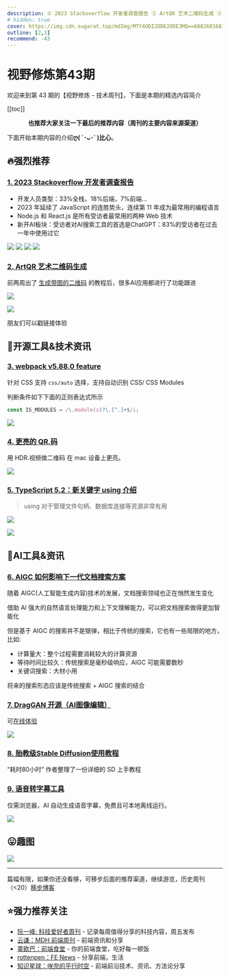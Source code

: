 ```yaml
---
description: ① 2023 Stackoverflow 开发者调查报告 ② ArtQR 艺术二维码生成 ③ webpack v5.88.0 feature ④ 更亮的 QR.码 ⑤ TypeScript 5.2：新关键字 using 介绍 ⑥ AIGC 如何影响下一代文档搜索方案 ⑦ DragGAN 开源（AI图像编辑） ⑧ 胎教级Stable Diffusion使用教程 ⑨ 语音转字幕工具
# hidden: true
cover: https://img.cdn.sugarat.top/mdImg/MTY4ODI2ODE2ODE3MQ==688268168171
outline: [2,3]
recommend: -43
---
```


# 视野修炼第43期

欢迎来到第 43 期的【视野修炼 - 技术周刊】，下面是本期的精选内容简介

[[toc]]

<center>

**​也推荐大家关注一下最后的推荐内容（周刊的主要内容来源渠道）**
</center>

下面开始本期内容的介绍**ღ( ´･ᴗ･` )比心**。
## 🔥强烈推荐
### [1. 2023 Stackoverflow 开发者调查报告](https://survey.stackoverflow.co/2023/)
* 开发人员类型：33%全栈，18%后端，7%前端...
* 2023 年延续了 JavaScript 的连胜势头，连续第 11 年成为最常用的编程语言
* Node.js 和 React.js 是所有受访者最常用的两种 Web 技术
* 新开AI板块：受访者对AI搜索工具的首选是ChatGPT：83%的受访者在过去一年中使用过它

![](https://img.cdn.sugarat.top/mdImg/MTY4NzU4MDc0OTcyOQ==687580749729)
![](https://img.cdn.sugarat.top/mdImg/MTY4NzU4MTQ2MjEzNA==687581462134)
![](https://img.cdn.sugarat.top/mdImg/MTY4NzU4MTcwMjIwMg==687581702202)
![](https://img.cdn.sugarat.top/mdImg/MTY4ODI2MzQxMDMzNw==688263410337)

### [2. ArtQR 艺术二维码生成](https://hysli.io/#/projectManagement)

前两周出了 [生成带图的二维码](https://stable-diffusion-art.com/qr-code) 的教程后，很多AI应用都进行了功能跟进

![](https://img.cdn.sugarat.top/mdImg/MTY4ODI2ODE2ODE3MQ==688268168171)

![](https://img.cdn.sugarat.top/mdImg/MTY4ODI2ODIxMDg2OA==688268210868)

朋友们可以戳链接体验

## 🔧开源工具&技术资讯
### [3. webpack v5.88.0 feature](https://github.com/webpack/webpack/releases/tag/v5.88.0)
针对 CSS 支持 `css/auto` 选择，支持自动识别 CSS/ CSS Modules

判断条件如下下面的正则表达式所示

```js
const IS_MODULES = /\.module(s)?\.[^.]+$/i;
```

![](https://img.cdn.sugarat.top/mdImg/MTY4ODI2NDI4NzY2NQ==688264287665)

### [4. 更亮的 QR.码](https://github.com/dtinth/superwhite)

用 HDR.视频做二维码 在 mac 设备上更亮。

![](https://img.cdn.sugarat.top/mdImg/MTY4ODI2NDYxMzU2Nw==688264613567)

### [5. TypeScript 5.2：新关键字 using 介绍](https://www.totaltypescript.com/typescript-5-2-new-keyword-using)
>using 对于管理文件句柄、数据库连接等资源非常有用

![](https://img.cdn.sugarat.top/mdImg/MTY4ODI3OTA5ODAyOA==688279098028)

![](https://img.cdn.sugarat.top/mdImg/MTY4ODI3ODI3OTQwNQ==688278279405)


## 🤖AI工具&资讯
### [6. AIGC 如何影响下一代文档搜索方案](https://mp.weixin.qq.com/s/OGuixAbvbIYr2viQrOrPXg)
随着 AIGC(人工智能生成内容)技术的发展，文档搜索领域也正在悄然发生变化

借助 AI 强大的自然语言处理能力和上下文理解能力，可以把文档搜索做得更加智能化

但是基于 AIGC 的搜索并不是银弹，相比于传统的搜索，它也有一些局限的地方，比如:
* 计算量大：整个过程需要消耗较大的计算资源
* 等待时间比较久：传统搜索是毫秒级响应，AIGC 可能需要数秒
* 关键词搜索：大材小用

将来的搜索形态应该是传统搜索 + AIGC 搜索的结合

### [7. DragGAN 开源（AI图像编辑）](https://github.com/XingangPan/DragGAN)

可[在线体验](https://openxlab.org.cn/apps/detail/XingangPan/DragGAN)

![](https://img.cdn.sugarat.top/mdImg/MTY4ODI2NTg4NzIwOQ==688265887209)

### [8. 胎教级Stable Diffusion使用教程](https://mp.weixin.qq.com/s/eFi-xoVDQomzCBr5kO9nHA)

“耗时80小时” 作者整理了一份详细的 SD 上手教程

### [9. 语音转字幕工具](https://godlucky.net/whisperapp/)

仅需浏览器，AI 自动生成语音字幕，免费且可本地离线运行。

![](https://img.cdn.sugarat.top/mdImg/MTY4ODI3OTE1NzQ0Ng==%E7%AE%80%E5%8D%95.gif)

## 😛趣图

![](https://img.cdn.sugarat.top/mdImg/MTY4ODI2NjU4ODIwNQ==688266588205)

---

篇幅有限，如果你还没看够，可移步后面的推荐渠道，继续游览，历史周刊（<20）[移步博客](https://sugarat.top/weekly/index.html)

## ⭐️强力推荐关注
* [阮一峰: 科技爱好者周刊](https://www.ruanyifeng.com/blog/archives.html) - 记录每周值得分享的科技内容，周五发布
* [云谦：MDH 前端周刊](https://www.yuque.com/chencheng/mdh-weekly) - 前端资讯和分享
* [童欧巴：前端食堂](https://github.com/Geekhyt/weekly) - 你的前端食堂，吃好每一顿饭
* [rottenpen：FE News](https://rottenpen.zhubai.love/) - 分享前端，生活
* [知识星球：咲奈的平行时空](https://wx.zsxq.com/dweb2/index/group/15552285284822) - 前端前沿技术、资讯、方法论分享
